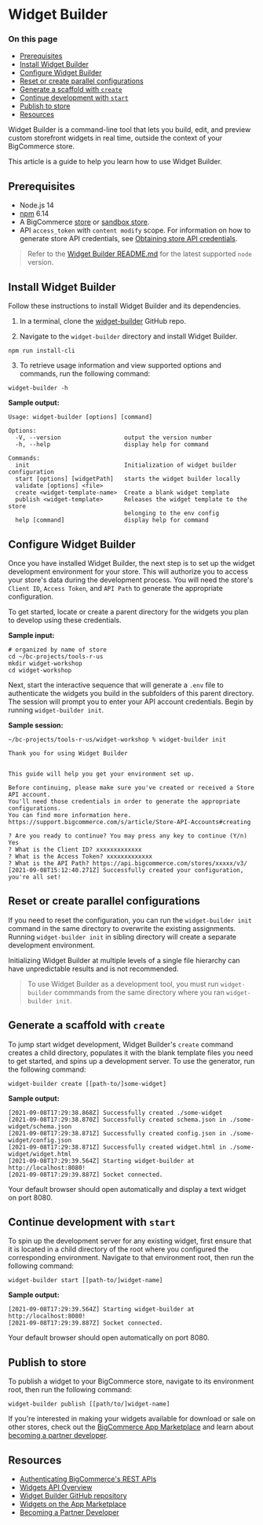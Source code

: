 # Widget Builder

<div class="otp" id="no-index">

### On this page
- [Prerequisites](#prerequisites)
- [Install Widget Builder](#install-widget-builder)
- [Configure Widget Builder](#configure-widget-builder)
- [Reset or create parallel configurations](#reset-or-create-parallel-configurations)
- [Generate a scaffold with `create`](#generate-a-scaffold-with-create)
- [Continue development with `start`](#continue-development-with-start)
- [Publish to store](#publish-to-store)
- [Resources](#resources)

</div>

Widget Builder is a command-line tool that lets you build, edit, and preview custom storefront widgets in real time, outside the context of your BigCommerce store.

This article is a guide to help you learn how to use Widget Builder. 

## Prerequisites

* Node.js 14
* [npm](https://www.npmjs.com/) 6.14
* A BigCommerce [store](https://support.bigcommerce.com/s/article/Starting-a-Bigcommerce-Trial) or [sandbox store](https://developer.bigcommerce.com/api-docs/partner/getting-started/create-a-sandbox-store).
* API `access_token` with `content modify` scope. For information on how to generate store API credentials, see [Obtaining store API credentials](https://developer.bigcommerce.com/api-docs/getting-started/authentication/rest-api-authentication#obtaining-store-api-credentials).


<div class="HubBlock--callout">
<div class="CalloutBlock--info">
<div class="HubBlock-content">

<!-- theme: info -->

> Refer to the [Widget Builder README.md](https://github.com/bigcommerce/widget-builder) for the latest supported `node` version.

</div>
</div>
</div>

## Install Widget Builder

Follow these instructions to install Widget Builder and its dependencies. 

1. In a terminal, clone the [widget-builder](https://github.com/bigcommerce/widget-builder) GitHub repo.

2. Navigate to the `widget-builder` directory and install Widget Builder.

```shell
npm run install-cli
```

3. To retrieve usage information and view supported options and commands, run the following command:

```shell
widget-builder -h
```

**Sample output:**

```shell
Usage: widget-builder [options] [command]

Options:
  -V, --version                  output the version number
  -h, --help                     display help for command

Commands:
  init                           Initialization of widget builder configuration
  start [options] [widgetPath]   starts the widget builder locally
  validate [options] <file>
  create <widget-template-name>  Create a blank widget template
  publish <widget-template>      Releases the widget template to the store
                                 belonging to the env config
  help [command]                 display help for command
```

## Configure Widget Builder

Once you have installed Widget Builder, the next step is to set up the widget development environment for your store.  This will authorize you to access your store's data during the development process. You will need the store's `Client ID`, `Access Token`, and `API Path` to generate the appropriate configuration. 

To get started, locate or create a parent directory for the widgets you plan to develop using these credentials.

**Sample input:**

```shell
# organized by name of store  
cd ~/bc-projects/tools-r-us
mkdir widget-workshop
cd widget-workshop
```

Next, start the interactive sequence that will generate a `.env` file to authenticate the widgets you build in the subfolders of this parent directory.  The session will prompt you to enter your API account credentials. Begin by running `widget-builder init`. 

**Sample session:**

```shell
~/bc-projects/tools-r-us/widget-workshop % widget-builder init

Thank you for using Widget Builder

            
This guide will help you get your environment set up.

Before continuing, please make sure you've created or received a Store API account.
You'll need those credentials in order to generate the appropriate configurations.
You can find more information here. https://support.bigcommerce.com/s/article/Store-API-Accounts#creating

? Are you ready to continue? You may press any key to continue (Y/n) Yes
? What is the Client ID? xxxxxxxxxxxxx
? What is the Access Token? xxxxxxxxxxxxx
? What is the API Path? https://api.bigcommerce.com/stores/xxxxx/v3/
[2021-09-08T15:12:40.271Z] Successfully created your configuration, you're all set!
```
## Reset or create parallel configurations

If you need to reset the configuration, you can run the `widget-builder init` command in the same directory to overwrite the existing assignments.  Running `widget-builder init` in sibling directory will create a separate development environment.  

Initializing Widget Builder at multiple levels of a single file hierarchy can have unpredictable results and is not recommended.
 
 
<div class="HubBlock--callout">
<div class="CalloutBlock--warn">
<div class="HubBlock-content">

<!-- theme: warn -->

> To use Widget Builder as a development tool, you must run `widget-builder` commmands from the same directory where you ran `widget-builder init`.

</div>
</div>
</div>
  
## Generate a scaffold with `create`

To jump start widget development, Widget Builder's `create` command creates a child directory, populates it with the blank template files you need to get started, and spins up a development server.  To use the generator, run the following command:

```shell
widget-builder create [[path-to/]some-widget]
```

**Sample output:**

```shell
[2021-09-08T17:29:38.868Z] Successfully created ./some-widget 
[2021-09-08T17:29:38.870Z] Successfully created schema.json in ./some-widget/schema.json
[2021-09-08T17:29:38.871Z] Successfully created config.json in ./some-widget/config.json
[2021-09-08T17:29:38.871Z] Successfully created widget.html in ./some-widget/widget.html
[2021-09-08T17:29:39.564Z] Starting widget-builder at http://localhost:8080!
[2021-09-08T17:29:39.887Z] Socket connected.
```

Your default browser should open automatically and display a text widget on port 8080.

## Continue development with `start`

To spin up the development server for any existing widget, first ensure that it is located in a child directory of the root where you configured the corresponding environment.  Navigate to that environment root, then run the following command:

```shell
widget-builder start [[path-to/]widget-name]
```
**Sample output:**

```shell
[2021-09-08T17:29:39.564Z] Starting widget-builder at http://localhost:8080!
[2021-09-08T17:29:39.887Z] Socket connected.
```

Your default browser should open automatically on port 8080.

## Publish to store

To publish a widget to your BigCommerce store, navigate to its environment root, then run the following command:

```shell
widget-builder publish [[path/to/]widget-name]
```

If you're interested in making your widgets available for download or sale on other stores, check out the [BigCommerce App Marketplace](https://www.bigcommerce.com/apps/toolswidgets/) and learn about [becoming a partner developer](https://developer.bigcommerce.com/api-docs/partner/becoming-a-partner).

## Resources

* [Authenticating BigCommerce's REST APIs](https://developer.bigcommerce.com/api-docs/getting-started/authentication/rest-api-authentication)
* [Widgets API Overview](https://developer.bigcommerce.com/api-docs/store-management/widgets/overview)
* [Widget Builder GitHub repository](https://github.com/bigcommerce/widget-builder)
* [Widgets on the App Marketplace](https://www.bigcommerce.com/apps/toolswidgets/)
* [Becoming a Partner Developer](https://developer.bigcommerce.com/api-docs/partner/becoming-a-partner)
